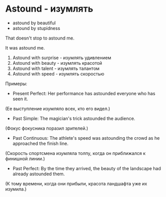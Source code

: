 # Astound - изумлять




- astound by beautiful
- astound by stupidness

That doesn't stop to astound me.

It was astound me.

1. Astound with surprise - изумлять удивлением
2. Astound with beauty - изумлять красотой
3. Astound with talent - изумлять талантом
4. Astound with speed - изумлять скоростью

Примеры:

- Present Perfect: Her performance has astounded everyone who has seen it.

(Ее выступление изумляло всех, кто его видел.)

- Past Simple: The magician's trick astounded the audience.

(Фокус фокусника поразил зрителей.)

- Past Continuous: The athlete's speed was astounding the crowd as he approached the finish line.

(Скорость спортсмена изумляла толпу, когда он приближался к финишной линии.)

- Past Perfect: By the time they arrived, the beauty of the landscape had already astounded them.

(К тому времени, когда они прибыли, красота ландшафта уже их изумила.)